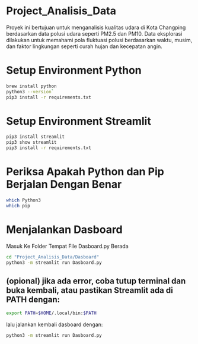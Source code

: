 # Project_Analisis_Data
Proyek ini bertujuan untuk menganalisis kualitas udara di Kota Changping berdasarkan data polusi udara seperti PM2.5 dan PM10. Data eksplorasi dilakukan untuk memahami pola fluktuasi polusi berdasarkan waktu, musim, dan faktor lingkungan seperti curah hujan dan kecepatan angin.

# Setup Environment Python
``` bash
brew install python
python3 --version`
pip3 install -r requirements.txt
```

# Setup Environment Streamlit
```bash
pip3 install streamlit
pip3 show streamlit
pip3 install -r requirements.txt
```

# Periksa Apakah Python dan Pip Berjalan Dengan Benar
```bash
which Python3
which pip
```

# Menjalankan Dasboard
Masuk Ke Folder Tempat File Dasboard.py Berada

```bash
cd "Project_Analisis_Data/Dasboard"
python3 -m streamlit run Dasboard.py
```
## (opional) jika ada error, coba tutup terminal dan buka kembali, atau pastikan Streamlit ada di PATH dengan:
```bash
export PATH=$HOME/.local/bin:$PATH
```

lalu jalankan kembali dasboard dengan:
```bash
python3 -m streamlit run Dasboard.py
```
